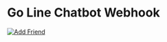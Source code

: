 # Go Line Chatbot Webhook


[![Add Friend](http://qr-official.line.me/L/yiuLQcLoif.png)](http://qr-official.line.me/L/yiuLQcLoif.png)